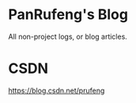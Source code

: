 PanRufeng's Blog
======
All non-project logs, or blog articles.

# CSDN
https://blog.csdn.net/prufeng
